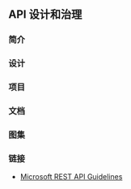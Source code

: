 ﻿## API 设计和治理

### 简介

### 设计

### 项目

### 文档

### 图集

### 链接
* [Microsoft REST API Guidelines](https://github.com/Microsoft/api-guidelines)